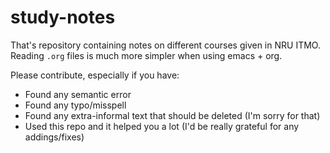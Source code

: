 # study-notes
That's repository containing notes on different courses given in NRU ITMO.
Reading `.org` files is much more simpler when using emacs + org.

Please contribute, especially if you have:
  * Found any semantic error
  * Found any typo/misspell
  * Found any extra-informal text that should be deleted (I'm sorry for that)
  * Used this repo and it helped you a lot (I'd be really grateful for any addings/fixes)
